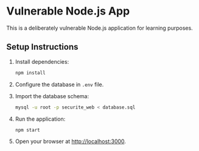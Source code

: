 
# Vulnerable Node.js App

This is a deliberately vulnerable Node.js application for learning purposes.

## Setup Instructions

1. Install dependencies:
   ```bash
   npm install
   ```

2. Configure the database in `.env` file.

3. Import the database schema:
   ```bash
   mysql -u root -p securite_web < database.sql
   ```

4. Run the application:
   ```bash
   npm start
   ```

5. Open your browser at [http://localhost:3000](http://localhost:3000).
